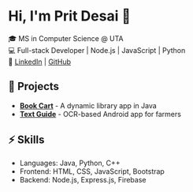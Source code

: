 # Hi, I'm Prit Desai 👋  
🎓 MS in Computer Science @ UTA  
💻 Full-stack Developer | Node.js | JavaScript | Python  
🔗 [LinkedIn](https://www.linkedin.com/in/prit-desai-36545412b/) | [GitHub](https://github.com/prit2410)  

## 📌 Projects  
- **[Book Cart](https://github.com/prit2410/book-cart)** - A dynamic library app in Java  
- **[Text Guide](https://github.com/prit2410/text-guide)** - OCR-based Android app for farmers  

## ⚡ Skills  
- Languages: Java, Python, C++  
- Frontend: HTML, CSS, JavaScript, Bootstrap  
- Backend: Node.js, Express.js, Firebase  
